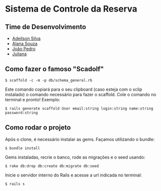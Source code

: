 # Sistema de Controle da Reserva

## Time de Desenvolvimento

* [Adeilson Silva](http://www.github.com/AdeilsonSilva)
* [Alana Souza](http://www.github.com/AdeilsonSilva)
* [João Pedro](http://www.github.com/AdeilsonSilva)
* [Juliana](http://www.github.com/AdeilsonSilva)

## Como fazer o famoso "Scadolf"

```
$ scaffold -c -m -p db/schema_general.rb
```

Este comando copiará para o seu clipboard (caso esteja com o xclip instalado) o comando necessário para fazer o scaffold. Cole o comando no terminal e pronto! Exemplo:

```
$ rails generate scaffold User email:string login:string name:string password:string
```

## Como rodar o projeto

Após o clone, é necessário instalar as gems. Façamos utilizando o bundle:

```
$ bundle install
```

Gems instaladas, recrie o banco, rode as migrações e o seed usando:

```
$ rake db:drop db:create db:migrate db:seed
```

Inicie o servidor interno do Rails e acesse a url indicada no terminal:

```
$ rails s
```
